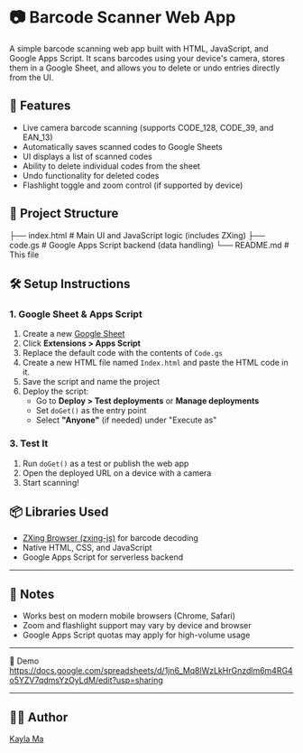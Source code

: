 # 📷 Barcode Scanner Web App

A simple barcode scanning web app built with HTML, JavaScript, and Google Apps Script. It scans barcodes using your device's camera, stores them in a Google Sheet, and allows you to delete or undo entries directly from the UI.

## 🚀 Features

- Live camera barcode scanning (supports CODE_128, CODE_39, and EAN_13)
- Automatically saves scanned codes to Google Sheets
- UI displays a list of scanned codes
- Ability to delete individual codes from the sheet
- Undo functionality for deleted codes
- Flashlight toggle and zoom control (if supported by device)

## 📁 Project Structure

├── index.html # Main UI and JavaScript logic (includes ZXing)
├── code.gs # Google Apps Script backend (data handling)
└── README.md # This file

## 🛠️ Setup Instructions

### 1. Google Sheet & Apps Script

1. Create a new [Google Sheet](https://sheets.new)
3. Click **Extensions > Apps Script**
4. Replace the default code with the contents of `Code.gs`
5. Create a new HTML file named `Index.html` and paste the HTML code in it.
6. Save the script and name the project
7. Deploy the script:
   - Go to **Deploy > Test deployments** or **Manage deployments**
   - Set `doGet()` as the entry point
   - Select **"Anyone"** (if needed) under "Execute as"

### 3. Test It

1. Run `doGet()` as a test or publish the web app
2. Open the deployed URL on a device with a camera
3. Start scanning!

## 📦 Libraries Used

- [ZXing Browser (zxing-js)](https://github.com/zxing-js/library) for barcode decoding
- Native HTML, CSS, and JavaScript
- Google Apps Script for serverless backend

---

## 📌 Notes

- Works best on modern mobile browsers (Chrome, Safari)
- Zoom and flashlight support may vary by device and browser
- Google Apps Script quotas may apply for high-volume usage

---

📸 Demo 
https://docs.google.com/spreadsheets/d/1jn6_Mq8lWzLkHrGnzdlm6m4RG4o5YZV7qdmsYzOyLdM/edit?usp=sharing

---

## 👨‍💻 Author

[Kayla Ma](https://github.com/KaylaM786)  

